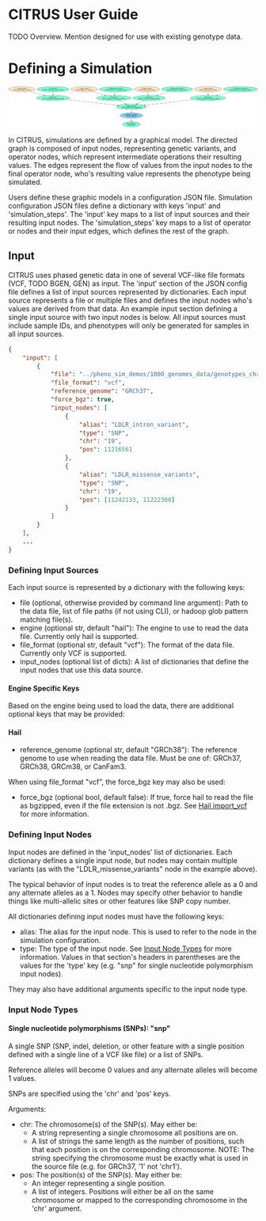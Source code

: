 # CITRUS User Guide

TODO Overview. Mention designed for use with existing genotype data.

# Defining a Simulation

![Example GM](example_gm.png "Example Graphical Model")

In CITRUS, simulations are defined by a graphical model. The directed graph is composed of input nodes, representing genetic variants, and operator nodes, which represent intermediate operations their resulting values. The edges represent the flow of values from the input nodes to the final operator node, who's resulting value represents the phenotype being simulated.

Users define these graphic models in a configuration JSON file. Simulation configuration JSON files define a dictionary with keys 'input' and 'simulation_steps'. The 'input' key maps to a list of input sources and their resulting input nodes. The 'simulation_steps' key maps to a list of operator or nodes and their input edges, which defines the rest of the graph.

## Input

CITRUS uses phased genetic data in one of several VCF-like file formats (VCF, TODO BGEN, GEN) as input. The 'input' section of the JSON config file defines a list of input sources represented by dictionaries. Each input source represents a file or multiple files and defines the input nodes who's values are derived from that data. An example input section defining a single input source with two input nodes is below. All input sources must include sample IDs, and phenotypes will only be generated for samples in all input sources.

```json
{
	"input": [
		{
			"file": "../pheno_sim_demos/1000_genomes_data/genotypes_chr19.vcf.gz",
			"file_format": "vcf",
			"reference_genome": "GRCh37",
			"force_bgz": true,
			"input_nodes": [
				{
					"alias": "LDLR_intron_variant",
					"type": "SNP",
					"chr": "19",
					"pos": 11216561
				},
				{
					"alias": "LDLR_missense_variants",
					"type": "SNP",
					"chr": "19",
					"pos": [11242133, 11222300]
				}
			]
		}
	],
	...
}
```

### Defining Input Sources

Each input source is represented by a dictionary with the following keys:

* file (optional, otherwise provided by command line argument): Path to the data file, list of file paths (if not using CLI), or hadoop glob pattern matching file(s).
* engine (optional str, default "hail"): The engine to use to read the data file. Currently only hail is supported.
* file_format (optional str, default "vcf"): The format of the data file. Currently only VCF is supported.
* input_nodes (optional list of dicts): A list of dictionaries that define the input nodes that use this data source.

#### Engine Specific Keys

Based on the engine being used to load the data, there are additional optional keys that may be provided:

#### Hail

* reference_genome (optional str, default "GRCh38"): The reference genome to use when reading the data file. Must be one of: GRCh37, GRCh38, GRCm38, or CanFam3.

When using file_format "vcf", the force_bgz key may also be used:

* force_bgz (optional bool, default false): If true, force hail to read the file as bgzipped, even if the file extension is not .bgz. See [Hail import_vcf](https://hail.is/docs/0.2/methods/impex.html#hail.methods.import_vcf) for more information.


### Defining Input Nodes

Input nodes are defined in the 'input_nodes' list of dictionaries. Each dictionary defines a single input node, but nodes may contain multiple variants (as with the "LDLR_missense_variants" node in the example above).

The typical behavior of input nodes is to treat the reference allele as a 0 and any alternate alleles as a 1. Nodes may specify other behavior to handle things like multi-allelic sites or other features like SNP copy number.

All dictionaries defining input nodes must have the following keys:

* alias: The alias for the input node. This is used to refer to the node in the simulation configuration.
* type: The type of the input node. See [Input Node Types](#input-node-types) for more information. Values in that section's headers in parentheses are the values for the 'type' key (e.g. "snp" for single nucleotide polymorphism input nodes).

They may also have additional arguments specific to the input node type.

### Input Node Types

#### Single nucleotide polymorphisms (SNPs): "snp"

A single SNP (SNP, indel, deletion, or other feature with a single position defined with a single line of a VCF like file) or a list of SNPs.

Reference alleles will become 0 values and any alternate alleles will become 1 values.

SNPs are specified using the 'chr' and 'pos' keys.

Arguments:

* chr: The chromosome(s) of the SNP(s). May either be:
	* A string representing a single chromosome all positions are on.
	* A list of strings the same length as the number of positions, such that each position is on the corresponding chromosome.
	NOTE: The string specifying the chromosome must be exactly what
		is used in the source file (e.g. for GRCh37, '1' not 'chr1').
* pos: The position(s) of the SNP(s). May either be:
	* An integer representing a single position.
	* A list of integers. Positions will either be all on the same chromosome or mapped to the corresponding chromosome in the 'chr' argument.



